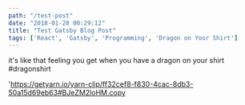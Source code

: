 ```yaml
---
path: "/test-post"
date: "2018-01-28 00:29:12"
title: "Test Gatsby Blog Post"
tags: ['React', 'Gatsby', 'Programming', 'Dragon on Your Shirt']
---
```

it's like that feeling you get when you have a dragon on your shirt #dragonshirt

'https://getyarn.io/yarn-clip/ff32cef8-f830-4cac-8db3-50a15d69eb63#BJeZM2loHM.copy